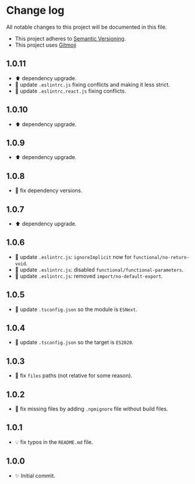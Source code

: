 # Change log

All notable changes to this project will be documented in this file.

-   This project adheres to [Semantic Versioning][semver].
-   This project uses [Gitmoji][gitmoji]

## 1.0.11

-   :arrow_up: dependency upgrade.
-   :wrench: update `.eslintrc.js` fixing conflicts and making it less strict.
-   :wrench: update `.eslintrc.react.js` fixing conflicts.

## 1.0.10

-   :arrow_up: dependency upgrade.

## 1.0.9

-   :arrow_up: dependency upgrade.

## 1.0.8

-   :bug: fix dependency versions.

## 1.0.7

-   :arrow_up: dependency upgrade.

## 1.0.6

-   :wrench: update `.eslintrc.js`: `ignoreImplicit` now for `functional/no-return-void`.
-   :wrench: update `.eslintrc.js`: disabled `functional/functional-parameters`.
-   :wrench: update `.eslintrc.js`: removed `import/no-default-export`.

## 1.0.5

-   :wrench: update `.tsconfig.json` so the module is `ESNext`.

## 1.0.4

-   :wrench: update `.tsconfig.json` so the target is `ES2020`.

## 1.0.3

-   :bug: fix `files` paths (not relative for some reason).

## 1.0.2

-   :bug: fix missing files by adding `.npmignore` file without build files.

## 1.0.1

-   :bulb: fix typos in the `README.md` file.

## 1.0.0

-   :sparkles: Initial commit.

<!-- References -->

[gitmoji]: https://gitmoji.dev/
[semver]: https://semver.org/
